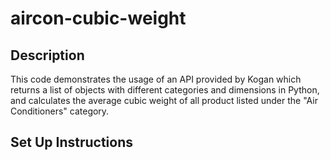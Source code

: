 # aircon-cubic-weight

## Description
This code demonstrates the usage of an API provided by Kogan which returns a list of objects with different categories and dimensions in Python, and calculates the average cubic weight of all product listed under the "Air Conditioners" category. 

## Set Up Instructions 

